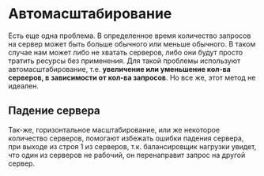 # Автомасштабирование

Есть еще одна проблема. В определенное время количество запросов на сервер может быть больше обычного или меньше обычного. В таком случае нам может либо не хватать серверов, либо они будут просто тратить ресурсы без применения. Для такой проблемы используют автомасштабирование, т.е. **увеличение или уменьшение кол-ва серверов, в зависимости от кол-ва запросов**. Но все же, этот метод не идеален.

## Падение сервера

Так-же, горизонтальное масштабирование, или же некоторое количество серверов, помогают избежать ошибки падения сервера, при выходе из строя 1 из серверов, т.к. балансировщик нагрузки увидет, что один из серверов не рабочий, он перенаправит запрос на другой сервер.